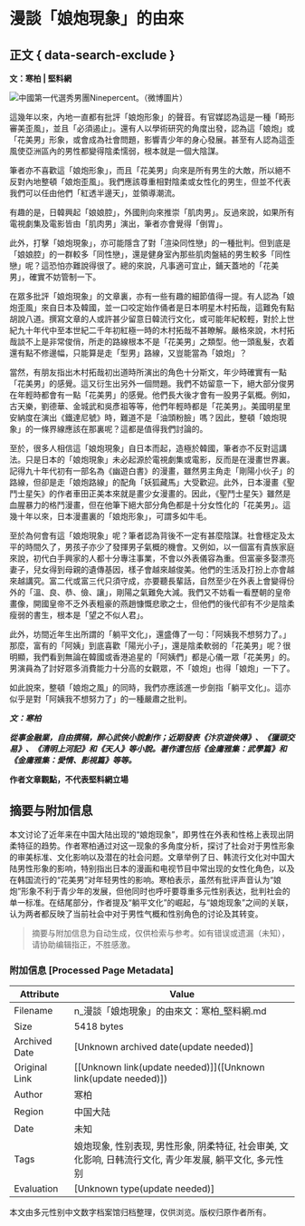 # 漫談「娘炮現象」的由來

## 正文 { data-search-exclude }


**文：寒柏 | 堅料網**

![中國第一代選秀男團Ninepercent。（微博圖片）](https://n.kinliu.hk/wp-content/uploads/2021/08/中國第一代選秀男團Ninepercent-768x432.jpg)

這幾年以來，內地一直都有批評「娘炮形象」的聲音。有官媒認為這是一種「畸形審美歪風」，並且「必須遏止」。還有人以學術研究的角度出發，認為這「娘炮」或「花美男」形象，或會成為社會問題，影響青少年的身心發展。甚至有人認為這歪風使亞洲區內的男性都變得陰柔懦弱，根本就是一個大陰謀。

筆者亦不喜歡這「娘炮形象」，而且「花美男」向來是所有男生的大敵，所以絕不反對內地整頓「娘炮歪風」。我們應該尊重相對陰柔或女性化的男生，但並不代表我們可以任由他們「紅透半邊天」，並領導潮流。

有趣的是，日韓興起「娘娘腔」，外國則向來推崇「肌肉男」。反過來說，如果所有電視劇集及電影皆由「肌肉男」演出，筆者亦會覺得「倒胃」。

此外，打擊「娘炮現象」，亦可能隱含了對「渲染同性戀」的一種批判。但到底是「娘娘腔」的一群較多「同性戀」，還是健身室內那些肌肉盤結的男生較多「同性戀」呢？這恐怕亦難說得很了。總的來說，凡事適可宜止，鋪天蓋地的「花美男」，確實不妨管制一下。

在眾多批評「娘炮現象」的文章裏，亦有一些有趣的細節值得一提。有人認為「娘炮歪風」來自日本及韓國，並一口咬定始作俑者是日本明星木村拓哉，這難免有點胡說八道。撰寫文章的人或許甚少留意日韓流行文化，或可能年紀較輕，對於上世紀九十年代中至本世紀二千年初紅極一時的木村拓哉不甚瞭解。嚴格來說，木村拓哉談不上是非常俊俏，所走的路線根本不是「花美男」之類型。他一頭亂髮，衣着還有點不修邊幅，只能算是走「型男」路線，又豈能當為「娘炮」？

當然，有朋友指出木村拓哉初出道時所演出的角色十分斯文，年少時確實有一點「花美男」的感覺。這又衍生出另外一個問題。我們不妨留意一下，絕大部分俊男在年輕時都會有一點「花美男」的感覺。他們長大後才會有一股男子氣概。例如，古天樂，劉德華、金城武和吳彥祖等等，他們年輕時都是「花美男」。美國明星里安納度在演出《鐵達尼號》時，難道不是「油頭粉臉」嗎？因此，整頓「娘炮現象」的一條界線應該在那裏呢？這都是值得我們討論的。

至於，很多人相信這「娘炮現象」自日本而起，造極於韓國，筆者亦不反對這講法。只是日本的「娘炮現象」未必起源於電視劇集或電影，反而是在漫畫世界裏。記得九十年代初有一部名為《幽遊白書》的漫畫，雖然男主角走「剛陽小伙子」的路線，但卻是走「娘炮路線」的配角「妖狐藏馬」大受歡迎。此外，日本漫畫《聖鬥士星矢》的作者車田正美本來就是畫少女漫畫的。因此，《聖鬥士星矢》雖然是血腥暴力的格鬥漫畫，但在他筆下絕大部分角色都是十分女性化的「花美男」。這幾十年以來，日本漫畫裏的「娘炮形象」，可謂多如牛毛。

至於為何會有這「娘炮現象」呢？筆者認為背後不一定有甚麼陰謀。社會穩定及太平的時間久了，男孩子亦少了發揮男子氣概的機會。又例如，以一個富有貴族家庭來說，初代白手興家的人都十分專注事業，不會以外表儀容為重。但富豪多娶漂亮妻子，兒女得到母親的遺傳基因，樣子會越來越俊美。他們的生活及打扮上亦會越來越講究。富二代或富三代只須守成，亦要聽長輩話，自然至少在外表上會變得份外的「溫、良、恭、儉、讓」，剛陽之氣難免大減。我們又不妨看一看歷朝的皇帝畫像，開國皇帝不乏外表粗豪的燕趙慷慨悲歌之士，但他們的後代卻有不少是陰柔瘦弱的書生，根本是「望之不似人君」。

此外，坊間近年生出所謂的「躺平文化」，還盛傳了一句：「阿姨我不想努力了。」那麼，富有的「阿姨」到底喜歡「陽光小子」，還是陰柔軟弱的「花美男」呢？很明顯，我們看到無論在韓國或香港追星的「阿姨們」都是心儀一眾「花美男」的。男演員為了討好眾多消費能力十分高的女觀眾，不「娘炮」也得「娘炮」一下了。

如此說來，整頓「娘炮之風」的同時，我們亦應該進一步劍指「躺平文化」。這亦似乎是對「阿姨我不想努力了」的一種嚴肅之批判。

_**文：寒柏**_

_**從事金融業，自由撰稿，醉心武俠小說創作；近期發表《汴京遊俠傳》、《獵頭交易》、《清明上河記》和《天人》等小說。著作還包括《金庸雅集：武學篇》和《金庸雅集：愛情、影視篇》等等。**_

**作者文章觀點，不代表堅料網立場**
<!-- tcd_original_link https://n.kinliu.hk/kinliunviews/%E6%BC%AB%E8%AB%87%E3%80%8C%E5%A8%98%E7%82%AE%E7%8F%BE%E8%B1%A1%E3%80%8D%E7%9A%84%E7%94%B1%E4%BE%86%E3%80%80%E6%96%87%EF%BC%9A%E5%AF%92%E6%9F%8F/ -->


## 摘要与附加信息

<!-- tcd_abstract -->
本文讨论了近年来在中国大陆出现的“娘炮现象”，即男性在外表和性格上表现出阴柔特征的趋势。作者寒柏通过对这一现象的多角度分析，探讨了社会对于男性形象的审美标准、文化影响以及潜在的社会问题。文章举例了日、韩流行文化对中国大陆男性形象的影响，特别指出日本的漫画和电视节目中常出现的女性化角色，以及在韩国流行的“花美男”对年轻男性的影响。寒柏表示，虽然有批评声音认为“娘炮”形象不利于青少年的发展，但他同时也呼吁要尊重多元性别表达，批判社会的单一标准。在结尾部分，作者提及“躺平文化”的崛起，与“娘炮现象”之间的关联，认为两者都反映了当前社会中对于男性气概和性别角色的讨论及其转变。
<!-- tcd_abstract_end -->

> 摘要与附加信息为自动生成，仅供检索与参考。如有错误或遗漏（未知），请协助编辑指正，不胜感激。

### 附加信息 [Processed Page Metadata]

| Attribute       | Value                                  |
|-----------------|----------------------------------------|
| Filename        | n_漫談「娘炮現象」的由來文：寒柏_堅料網.md                             |
| Size            | 5418 bytes                           |
| Archived Date   | [Unknown archived date(update needed)]                             |
| Original Link   | [[Unknown link(update needed)]]([Unknown link(update needed)])                       |
| Author          | 寒柏                               |
| Region          | 中国大陆                               |
| Date            | 未知                                 |
| Tags            | 娘炮现象, 性别表现, 男性形象, 阴柔特征, 社会审美, 文化影响, 日韩流行文化, 青少年发展, 躺平文化, 多元性别                                 |
| Evaluation            | [Unknown type(update needed)]                                 |
<!-- tcd_table_end -->

本文由多元性别中文数字档案馆归档整理，仅供浏览。版权归原作者所有。
